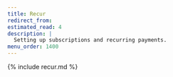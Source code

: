 ```yaml
---
title: Recur
redirect_from:
estimated_read: 4
description: |
  Setting up subscriptions and recurring payments.
menu_order: 1400
---
```


{% include recur.md %}
